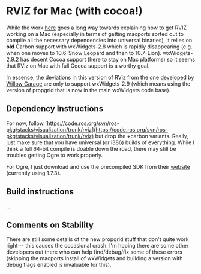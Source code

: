 # RVIZ for Mac (with cocoa!)

While the work [here](https://github.com/wjwwood/ros-osx/wiki) goes a long way towards explaining how to get RVIZ working on a Mac (especially in terms of getting macports sorted out to compile all the necessary dependencies into universal binaries), it relies on **old** Carbon support with wxWidgets-2.8 which is rapidly disappearing (e.g. when one moves to 10.6-Snow Leopard and then to 10.7-Lion).  wxWidgets-2.9.2 has decent Cocoa support (here to stay on Mac platforms) so it seems that RViz on Mac with full Cocoa support is a worthy goal.

In essence, the deviations in this version of RViz from the one [developed by Willow Garage](https://code.ros.org/svn/ros-pkg/stacks/visualization/trunk/rviz) are only to support wxWidgets-2.9 (which means using the version of propgrid that is now in the main wxWidgets code base).

## Dependency Instructions

For now, follow [https://code.ros.org/svn/ros-pkg/stacks/visualization/trunk/rviz](https://code.ros.org/svn/ros-pkg/stacks/visualization/trunk/rviz) but drop the +carbon variants.  Really, just make sure that you have universal (or i386) builds of everything.  While I think a full 64-bit compile is doable down the road, there may still be troubles getting Ogre to work properly.

For Ogre, I just download and use the precompiled SDK from their [website](http://www.ogre3d.org/) (currently using 1.7.3).

## Build instructions

...

## Comments on Stability

There are still some details of the new propgrid stuff that don't quite work right -- this causes the occasional crash.  I'm hoping there are some other developers out there who can help find/debug/fix some of these errors (skipping the macports install of wxWidgets and building a version with debug flags enabled is invaluable for this).
